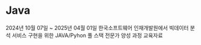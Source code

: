 # Java
2024년 10월 07일 ~ 2025년 04월 01일
한국소프트웨어 인재개발원에서
빅데이터 분석 서비스 구현을 위한
JAVA/Pyhon 풀 스택 전문가 양성 과정 교육자료
